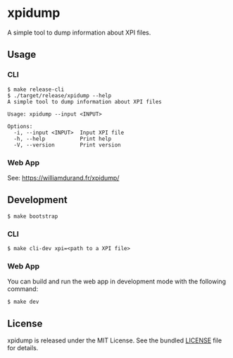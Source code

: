 # xpidump

A simple tool to dump information about XPI files.

## Usage

### CLI

```
$ make release-cli
$ ./target/release/xpidump --help
A simple tool to dump information about XPI files

Usage: xpidump --input <INPUT>

Options:
  -i, --input <INPUT>  Input XPI file
  -h, --help           Print help
  -V, --version        Print version
```

### Web App

See: https://williamdurand.fr/xpidump/

## Development

```
$ make bootstrap
```

### CLI

```
$ make cli-dev xpi=<path to a XPI file>
```

### Web App

You can build and run the web app in development mode with the following command:

```
$ make dev
```

## License

xpidump is released under the MIT License. See the bundled [LICENSE](./LICENSE) file for details.
